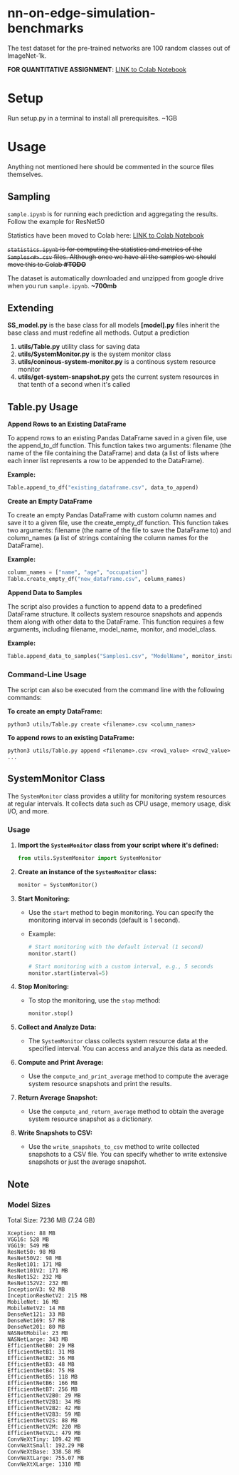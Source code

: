 # nn-on-edge-simulation-benchmarks

The test dataset for the pre-trained networks are 100 random classes out of ImageNet-1k.

**FOR QUANTITATIVE ASSIGNMENT**: [LINK to Colab Notebook](https://colab.research.google.com/drive/1a6TM5RRyMC_j9k_NlxVENhmbTkZLpLfr#scrollTo=AZikSZ_9iwb6)

# Setup
Run setup.py in a terminal to install all prerequisites. ~1GB

# Usage

Anything not mentioned here should be commented in the source files themselves.

## Sampling
`sample.ipynb` is for running each prediction and aggregating the results. Follow the example for ResNet50

Statistics have been moved to Colab here: [LINK to Colab Notebook](https://colab.research.google.com/drive/1N10nkwOroTAoQyarE0EbAeVgEm9cesZK?usp=sharing)

~~`statistics.ipynb` is for computing the statistics and metrics of the `Samples<#>.csv` files. Although once we have all the samples we should move this to Colab **#TODO**~~

The dataset is automatically downloaded and unzipped from google drive when you run `sample.ipynb`. **~700mb**

## Extending
**SS_model.py** is the base class for all models
**[model].py** files inherit the base class and must redefine all methods. Output a prediction

1. **utils/Table.py** utility class for saving data
3. **utils/SystemMonitor.py** is the system monitor class
4. **utils/coninous-system-monitor.py** is a continous system resource monitor
5. **utils/get-system-snapshot.py** gets the current system resources in that tenth of a second when it's called

## __Table.py Usage__

**Append Rows to an Existing DataFrame**

To append rows to an existing Pandas DataFrame saved in a given file, use the append_to_df function. This function takes two arguments: filename (the name of the file containing the DataFrame) and data (a list of lists where each inner list represents a row to be appended to the DataFrame).

**Example:**

```python
Table.append_to_df("existing_dataframe.csv", data_to_append)
```

**Create an Empty DataFrame**

To create an empty Pandas DataFrame with custom column names and save it to a given file, use the create_empty_df function. This function takes two arguments: filename (the name of the file to save the DataFrame to) and column_names (a list of strings containing the column names for the DataFrame).

**Example:**

```python
column_names = ["name", "age", "occupation"]
Table.create_empty_df("new_dataframe.csv", column_names)
```

**Append Data to Samples**

The script also provides a function to append data to a predefined DataFrame structure. It collects system resource snapshots and appends them along with other data to the DataFrame. This function requires a few arguments, including filename, model_name, monitor, and model_class.

**Example:**

```python
Table.append_data_to_samples("Samples1.csv", "ModelName", monitor_instance, model_instance)
```


### **Command-Line Usage**

The script can also be executed from the command line with the following commands:

**To create an empty DataFrame:**

```shell
python3 utils/Table.py create <filename>.csv <column_names>
```
**To append rows to an existing DataFrame:**

```shell
python3 utils/Table.py append <filename>.csv <row1_value> <row2_value> ...
```
## SystemMonitor Class

The `SystemMonitor` class provides a utility for monitoring system resources at regular intervals. It collects data such as CPU usage, memory usage, disk I/O, and more.

### Usage

1. **Import the `SystemMonitor` class from your script where it's defined:**

    ```python
    from utils.SystemMonitor import SystemMonitor
    ```

2. **Create an instance of the `SystemMonitor` class:**

    ```python
    monitor = SystemMonitor()
    ```

3. **Start Monitoring:**

   - Use the `start` method to begin monitoring. You can specify the monitoring interval in seconds (default is 1 second).

   - Example:

     ```python
     # Start monitoring with the default interval (1 second)
     monitor.start()

     # Start monitoring with a custom interval, e.g., 5 seconds
     monitor.start(interval=5)
     ```

4. **Stop Monitoring:**

   - To stop the monitoring, use the `stop` method:

     ```python
     monitor.stop()
     ```

5. **Collect and Analyze Data:**

   - The `SystemMonitor` class collects system resource data at the specified interval. You can access and analyze this data as needed.

6. **Compute and Print Average:**

   - Use the `compute_and_print_average` method to compute the average system resource snapshots and print the results.

7. **Return Average Snapshot:**

   - Use the `compute_and_return_average` method to obtain the average system resource snapshot as a dictionary.

8. **Write Snapshots to CSV:**

   - Use the `write_snapshots_to_csv` method to write collected snapshots to a CSV file. You can specify whether to write extensive snapshots or just the average snapshot.

## Note

### Model Sizes
Total Size: 7236 MB (7.24 GB)

```
Xception: 88 MB
VGG16: 528 MB
VGG19: 549 MB
ResNet50: 98 MB
ResNet50V2: 98 MB
ResNet101: 171 MB
ResNet101V2: 171 MB
ResNet152: 232 MB
ResNet152V2: 232 MB
InceptionV3: 92 MB
InceptionResNetV2: 215 MB
MobileNet: 16 MB
MobileNetV2: 14 MB
DenseNet121: 33 MB
DenseNet169: 57 MB
DenseNet201: 80 MB
NASNetMobile: 23 MB
NASNetLarge: 343 MB
EfficientNetB0: 29 MB
EfficientNetB1: 31 MB
EfficientNetB2: 36 MB
EfficientNetB3: 48 MB
EfficientNetB4: 75 MB
EfficientNetB5: 118 MB
EfficientNetB6: 166 MB
EfficientNetB7: 256 MB
EfficientNetV2B0: 29 MB
EfficientNetV2B1: 34 MB
EfficientNetV2B2: 42 MB
EfficientNetV2B3: 59 MB
EfficientNetV2S: 88 MB
EfficientNetV2M: 220 MB
EfficientNetV2L: 479 MB
ConvNeXtTiny: 109.42 MB
ConvNeXtSmall: 192.29 MB
ConvNeXtBase: 338.58 MB
ConvNeXtLarge: 755.07 MB
ConvNeXtXLarge: 1310 MB
```
